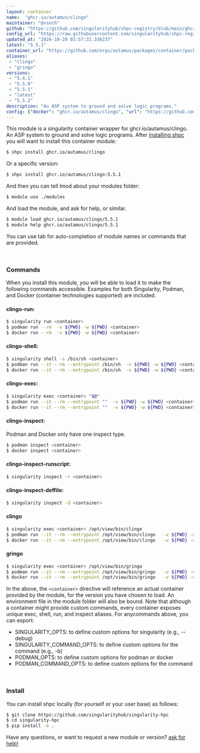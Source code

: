 ```yaml
---
layout: container
name:  "ghcr.io/autamus/clingo"
maintainer: "@vsoch"
github: "https://github.com/singularityhub/shpc-registry/blob/main/ghcr.io/autamus/clingo/container.yaml"
config_url: "https://raw.githubusercontent.com/singularityhub/shpc-registry/main/ghcr.io/autamus/clingo/container.yaml"
updated_at: "2024-10-20 02:57:32.336237"
latest: "5.5.1"
container_url: "https://github.com/orgs/autamus/packages/container/package/clingo"
aliases:
 - "clingo"
 - "gringo"
versions:
 - "5.4.1"
 - "5.5.0"
 - "5.5.1"
 - "latest"
 - "5.5.2"
description: "An ASP system to ground and solve logic programs."
config: {"docker": "ghcr.io/autamus/clingo", "url": "https://github.com/orgs/autamus/packages/container/package/clingo", "maintainer": "@vsoch", "description": "An ASP system to ground and solve logic programs.", "latest": {"5.5.1": "sha256:dc453ee2098625ad56dbafc7a9bfae656ba2577d3931b99edf1a836ac0635961"}, "tags": {"5.4.1": "sha256:c98a480f85a68063dfb9c4cb6eedfbe0cf84a1af737b73ef2d94213fffd91ff5", "5.5.0": "sha256:3abad0093b96f7f8336c2259f77410cc154656aa6f3dfbd482d2a05786b81bca", "5.5.1": "sha256:dc453ee2098625ad56dbafc7a9bfae656ba2577d3931b99edf1a836ac0635961", "latest": "sha256:e05c1faa82565fa999f58dda7bbb54d4f81851210777291cf56a209ab1cb134e", "5.5.2": "sha256:e05c1faa82565fa999f58dda7bbb54d4f81851210777291cf56a209ab1cb134e"}, "aliases": {"clingo": "/opt/view/bin/clingo", "gringo": "/opt/view/bin/gringo"}}
---
```


This module is a singularity container wrapper for ghcr.io/autamus/clingo.
An ASP system to ground and solve logic programs.
After [installing shpc](#install) you will want to install this container module:


```bash
$ shpc install ghcr.io/autamus/clingo
```

Or a specific version:

```bash
$ shpc install ghcr.io/autamus/clingo:5.5.1
```

And then you can tell lmod about your modules folder:

```bash
$ module use ./modules
```

And load the module, and ask for help, or similar.

```bash
$ module load ghcr.io/autamus/clingo/5.5.1
$ module help ghcr.io/autamus/clingo/5.5.1
```

You can use tab for auto-completion of module names or commands that are provided.

<br>

### Commands

When you install this module, you will be able to load it to make the following commands accessible.
Examples for both Singularity, Podman, and Docker (container technologies supported) are included.

#### clingo-run:

```bash
$ singularity run <container>
$ podman run --rm  -v ${PWD} -w ${PWD} <container>
$ docker run --rm  -v ${PWD} -w ${PWD} <container>
```

#### clingo-shell:

```bash
$ singularity shell -s /bin/sh <container>
$ podman run --it --rm --entrypoint /bin/sh  -v ${PWD} -w ${PWD} <container>
$ docker run --it --rm --entrypoint /bin/sh  -v ${PWD} -w ${PWD} <container>
```

#### clingo-exec:

```bash
$ singularity exec <container> "$@"
$ podman run --it --rm --entrypoint ""  -v ${PWD} -w ${PWD} <container> "$@"
$ docker run --it --rm --entrypoint ""  -v ${PWD} -w ${PWD} <container> "$@"
```

#### clingo-inspect:

Podman and Docker only have one inspect type.

```bash
$ podman inspect <container>
$ docker inspect <container>
```

#### clingo-inspect-runscript:

```bash
$ singularity inspect -r <container>
```

#### clingo-inspect-deffile:

```bash
$ singularity inspect -d <container>
```


#### clingo

```bash
$ singularity exec <container> /opt/view/bin/clingo
$ podman run --it --rm --entrypoint /opt/view/bin/clingo   -v ${PWD} -w ${PWD} <container> -c " $@"
$ docker run --it --rm --entrypoint /opt/view/bin/clingo   -v ${PWD} -w ${PWD} <container> -c " $@"
```


#### gringo

```bash
$ singularity exec <container> /opt/view/bin/gringo
$ podman run --it --rm --entrypoint /opt/view/bin/gringo   -v ${PWD} -w ${PWD} <container> -c " $@"
$ docker run --it --rm --entrypoint /opt/view/bin/gringo   -v ${PWD} -w ${PWD} <container> -c " $@"
```



In the above, the `<container>` directive will reference an actual container provided
by the module, for the version you have chosen to load. An environment file in the
module folder will also be bound. Note that although a container
might provide custom commands, every container exposes unique exec, shell, run, and
inspect aliases. For anycommands above, you can export:

 - SINGULARITY_OPTS: to define custom options for singularity (e.g., --debug)
 - SINGULARITY_COMMAND_OPTS: to define custom options for the command (e.g., -b)
 - PODMAN_OPTS: to define custom options for podman or docker
 - PODMAN_COMMAND_OPTS: to define custom options for the command

<br>

### Install

You can install shpc locally (for yourself or your user base) as follows:

```bash
$ git clone https://github.com/singularityhub/singularity-hpc
$ cd singularity-hpc
$ pip install -e .
```

Have any questions, or want to request a new module or version? [ask for help!](https://github.com/singularityhub/singularity-hpc/issues)